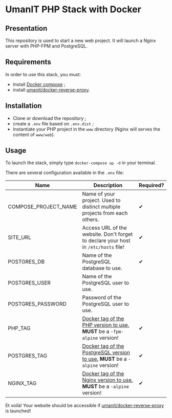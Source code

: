 # UmanIT PHP Stack with Docker

## Presentation
This repository is used to start a new web project. It will launch a Nginx server with PHP-FPM and PostgreSQL.

## Requirements
In order to use this stack, you must:
* Install [Docker compose](https://docs.docker.com/compose/) ;
* install [umanit/docker-reverse-proxy](https://github.com/umanit/docker-reverse-proxy).

## Installation
* Clone or download the repository ;
* create a `.env` file based on `.env.dist` ;
* Instantiate your PHP project in the `www` directory (Nginx will serves the content of `www/web`).

## Usage
To launch the stack, simply type `docker-compose up -d` in your terminal.

There are several configuration available in the `.env` file:

|Name|Description|Required?|
|--|--|--|
|COMPOSE_PROJECT_NAME|Name of your project. Used to distinct multiple projects from each others.  |✔|
|SITE_URL|Access URL of the website. Don't forget to declare your host in `/etc/hosts` file!|✔|
|POSTGRES_DB|Name of the PostgreSQL database to use.|✔|
|POSTGRES_USER|Name of the PostgreSQL user to use.||
|POSTGRES_PASSWORD|Password of the PostgreSQL user to use.||
|PHP_TAG|[Docker tag of the PHP version to use.](https://hub.docker.com/_/php/) **MUST** be a `-fpm-alpine` version!|✔|
|POSTGRES_TAG|[Docker tag of the PostgreSQL version to use.](https://hub.docker.com/_/postgres/) **MUST** be a `-alpine` version!|✔|
|NGINX_TAG|[Docker tag of the Nginx version to use.](https://hub.docker.com/_/nginx/) **MUST** be a `-alpine` version!|✔|

Et voilà! Your website should be accessible if [umanit/docker-reverse-proxy](https://github.com/umanit/docker-reverse-proxy) is launched!
